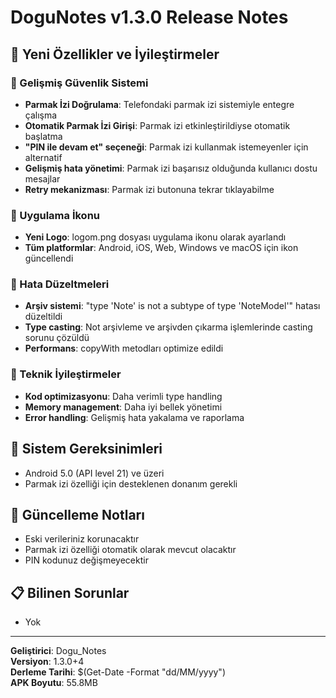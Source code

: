 # DoguNotes v1.3.0 Release Notes

## 🚀 Yeni Özellikler ve İyileştirmeler

### 🔐 Gelişmiş Güvenlik Sistemi
- **Parmak İzi Doğrulama**: Telefondaki parmak izi sistemiyle entegre çalışma
- **Otomatik Parmak İzi Girişi**: Parmak izi etkinleştirildiyse otomatik başlatma
- **"PIN ile devam et" seçeneği**: Parmak izi kullanmak istemeyenler için alternatif
- **Gelişmiş hata yönetimi**: Parmak izi başarısız olduğunda kullanıcı dostu mesajlar
- **Retry mekanizması**: Parmak izi butonuna tekrar tıklayabilme

### 🎨 Uygulama İkonu
- **Yeni Logo**: logom.png dosyası uygulama ikonu olarak ayarlandı
- **Tüm platformlar**: Android, iOS, Web, Windows ve macOS için ikon güncellendi

### 🐛 Hata Düzeltmeleri
- **Arşiv sistemi**: "type 'Note' is not a subtype of type 'NoteModel'" hatası düzeltildi
- **Type casting**: Not arşivleme ve arşivden çıkarma işlemlerinde casting sorunu çözüldü
- **Performans**: copyWith metodları optimize edildi

### 🔧 Teknik İyileştirmeler
- **Kod optimizasyonu**: Daha verimli type handling
- **Memory management**: Daha iyi bellek yönetimi
- **Error handling**: Gelişmiş hata yakalama ve raporlama

## 📱 Sistem Gereksinimleri
- Android 5.0 (API level 21) ve üzeri
- Parmak izi özelliği için desteklenen donanım gerekli

## 🔄 Güncelleme Notları
- Eski verileriniz korunacaktır
- Parmak izi özelliği otomatik olarak mevcut olacaktır
- PIN kodunuz değişmeyecektir

## 📋 Bilinen Sorunlar
- Yok

---

**Geliştirici**: Dogu_Notes  
**Versiyon**: 1.3.0+4  
**Derleme Tarihi**: $(Get-Date -Format "dd/MM/yyyy")  
**APK Boyutu**: 55.8MB 